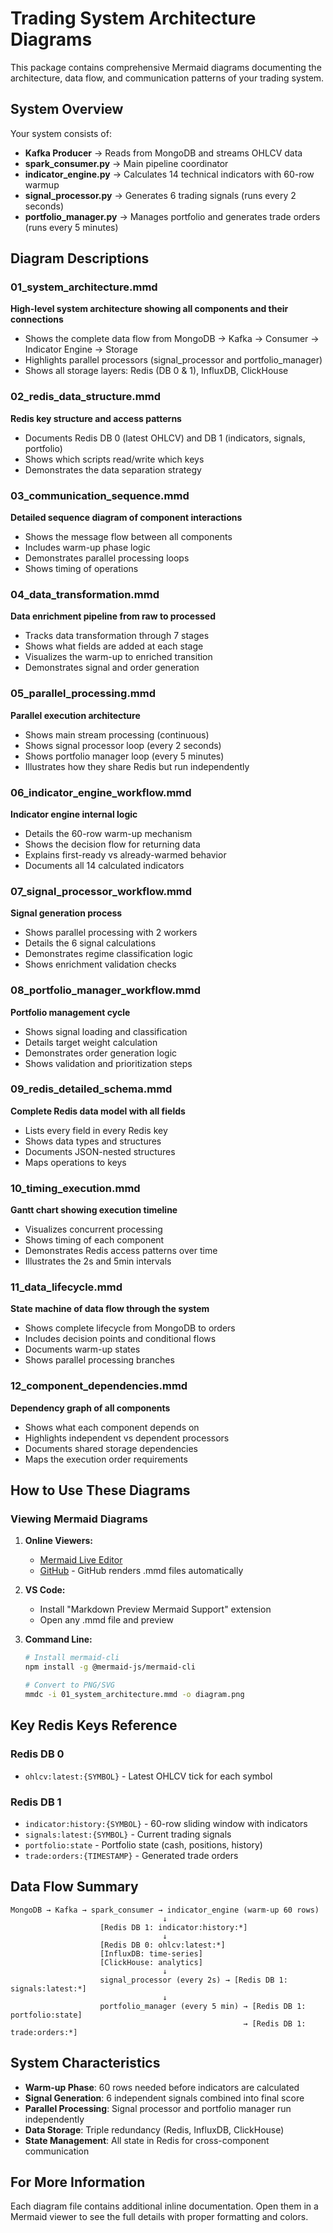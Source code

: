 # Trading System Architecture Diagrams

This package contains comprehensive Mermaid diagrams documenting the architecture, data flow, and communication patterns of your trading system.

## System Overview

Your system consists of:
- **Kafka Producer** → Reads from MongoDB and streams OHLCV data
- **spark_consumer.py** → Main pipeline coordinator
- **indicator_engine.py** → Calculates 14 technical indicators with 60-row warmup
- **signal_processor.py** → Generates 6 trading signals (runs every 2 seconds)
- **portfolio_manager.py** → Manages portfolio and generates trade orders (runs every 5 minutes)

## Diagram Descriptions

### 01_system_architecture.mmd
**High-level system architecture showing all components and their connections**
- Shows the complete data flow from MongoDB → Kafka → Consumer → Indicator Engine → Storage
- Highlights parallel processors (signal_processor and portfolio_manager)
- Shows all storage layers: Redis (DB 0 & 1), InfluxDB, ClickHouse

### 02_redis_data_structure.mmd
**Redis key structure and access patterns**
- Documents Redis DB 0 (latest OHLCV) and DB 1 (indicators, signals, portfolio)
- Shows which scripts read/write which keys
- Demonstrates the data separation strategy

### 03_communication_sequence.mmd
**Detailed sequence diagram of component interactions**
- Shows the message flow between all components
- Includes warm-up phase logic
- Demonstrates parallel processing loops
- Shows timing of operations

### 04_data_transformation.mmd
**Data enrichment pipeline from raw to processed**
- Tracks data transformation through 7 stages
- Shows what fields are added at each stage
- Visualizes the warm-up to enriched transition
- Demonstrates signal and order generation

### 05_parallel_processing.mmd
**Parallel execution architecture**
- Shows main stream processing (continuous)
- Shows signal processor loop (every 2 seconds)
- Shows portfolio manager loop (every 5 minutes)
- Illustrates how they share Redis but run independently

### 06_indicator_engine_workflow.mmd
**Indicator engine internal logic**
- Details the 60-row warm-up mechanism
- Shows the decision flow for returning data
- Explains first-ready vs already-warmed behavior
- Documents all 14 calculated indicators

### 07_signal_processor_workflow.mmd
**Signal generation process**
- Shows parallel processing with 2 workers
- Details the 6 signal calculations
- Demonstrates regime classification logic
- Shows enrichment validation checks

### 08_portfolio_manager_workflow.mmd
**Portfolio management cycle**
- Shows signal loading and classification
- Details target weight calculation
- Demonstrates order generation logic
- Shows validation and prioritization steps

### 09_redis_detailed_schema.mmd
**Complete Redis data model with all fields**
- Lists every field in every Redis key
- Shows data types and structures
- Documents JSON-nested structures
- Maps operations to keys

### 10_timing_execution.mmd
**Gantt chart showing execution timeline**
- Visualizes concurrent processing
- Shows timing of each component
- Demonstrates Redis access patterns over time
- Illustrates the 2s and 5min intervals

### 11_data_lifecycle.mmd
**State machine of data flow through the system**
- Shows complete lifecycle from MongoDB to orders
- Includes decision points and conditional flows
- Documents warm-up states
- Shows parallel processing branches

### 12_component_dependencies.mmd
**Dependency graph of all components**
- Shows what each component depends on
- Highlights independent vs dependent processors
- Documents shared storage dependencies
- Maps the execution order requirements

## How to Use These Diagrams

### Viewing Mermaid Diagrams

1. **Online Viewers:**
   - [Mermaid Live Editor](https://mermaid.live)
   - [GitHub](https://github.com) - GitHub renders .mmd files automatically

2. **VS Code:**
   - Install "Markdown Preview Mermaid Support" extension
   - Open any .mmd file and preview

3. **Command Line:**
   ```bash
   # Install mermaid-cli
   npm install -g @mermaid-js/mermaid-cli
   
   # Convert to PNG/SVG
   mmdc -i 01_system_architecture.mmd -o diagram.png
   ```

## Key Redis Keys Reference

### Redis DB 0
- `ohlcv:latest:{SYMBOL}` - Latest OHLCV tick for each symbol

### Redis DB 1
- `indicator:history:{SYMBOL}` - 60-row sliding window with indicators
- `signals:latest:{SYMBOL}` - Current trading signals
- `portfolio:state` - Portfolio state (cash, positions, history)
- `trade:orders:{TIMESTAMP}` - Generated trade orders

## Data Flow Summary

```
MongoDB → Kafka → spark_consumer → indicator_engine (warm-up 60 rows)
                                  ↓
                    [Redis DB 1: indicator:history:*]
                                  ↓
                    [Redis DB 0: ohlcv:latest:*]
                    [InfluxDB: time-series]
                    [ClickHouse: analytics]
                                  ↓
                    signal_processor (every 2s) → [Redis DB 1: signals:latest:*]
                                  ↓
                    portfolio_manager (every 5 min) → [Redis DB 1: portfolio:state]
                                                    → [Redis DB 1: trade:orders:*]
```

## System Characteristics

- **Warm-up Phase**: 60 rows needed before indicators are calculated
- **Signal Generation**: 6 independent signals combined into final score
- **Parallel Processing**: Signal processor and portfolio manager run independently
- **Data Storage**: Triple redundancy (Redis, InfluxDB, ClickHouse)
- **State Management**: All state in Redis for cross-component communication

## For More Information

Each diagram file contains additional inline documentation. Open them in a Mermaid viewer to see the full details with proper formatting and colors.

